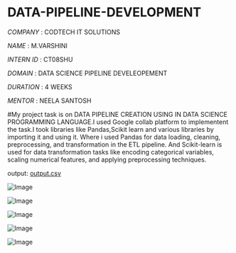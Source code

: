 # DATA-PIPELINE-DEVELOPMENT

*COMPANY* : CODTECH IT SOLUTIONS

*NAME* : M.VARSHINI

*INTERN ID* : CT08SHU

*DOMAIN* : DATA SCIENCE PIPELINE DEVELEOPEMENT

*DURATION* : 4 WEEKS

*MENTOR* : NEELA SANTOSH 

#My project task is on DATA PIPELINE CREATION USING IN DATA SCIENCE PROGRAMMING LANGUAGE.I used Google collab platform to implementent the task.I took libraries like Pandas,Scikit learn and various libraries by importing it and using it. Where i used Pandas  for data loading, cleaning, preprocessing, and transformation in the ETL pipeline.  And Scikit-learn is used for data transformation tasks like encoding categorical variables, scaling numerical features, and applying preprocessing techniques.

output:
[output.csv](https://github.com/user-attachments/files/18908001/output.csv)

![Image](https://github.com/user-attachments/assets/4da49716-71d7-4b82-865a-538971273059)

![Image](https://github.com/user-attachments/assets/474dae93-cf0b-4f7c-b47e-f53ca5a4ad12)

![Image](https://github.com/user-attachments/assets/42a84783-ae5f-4e74-85a3-732bf22ab7d9)

![Image](https://github.com/user-attachments/assets/f0a75334-0646-4367-be6e-400d363e2f6b)

![Image](https://github.com/user-attachments/assets/e975ec66-eaec-4d83-96d4-1dc18c7af0d4)
